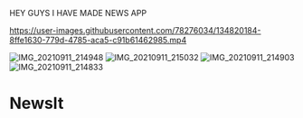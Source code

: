 HEY GUYS 
I HAVE MADE NEWS APP



https://user-images.githubusercontent.com/78276034/134820184-8ffe1630-779d-4785-aca5-c91b61462985.mp4



![IMG_20210911_214948](https://user-images.githubusercontent.com/78276034/132955627-c9c46475-5c28-43c8-8b94-93ba8fbe0cdb.jpg)
![IMG_20210911_215032](https://user-images.githubusercontent.com/78276034/132955628-63e50980-d1ac-4207-9548-218cd60f6c8e.jpg)
![IMG_20210911_214903](https://user-images.githubusercontent.com/78276034/132955631-16417cad-0414-456c-bad7-6da59141dde0.jpg)
![IMG_20210911_214833](https://user-images.githubusercontent.com/78276034/132955633-d3e8d53a-a0ec-4b64-8bf5-d6df6f027b5a.jpg)
# NewsIt
